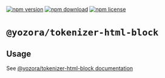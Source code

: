 [![npm version](https://img.shields.io/npm/v/@yozora/tokenizer-html-block.svg)](https://www.npmjs.com/package/@yozora/tokenizer-html-block)
[![npm download](https://img.shields.io/npm/dm/@yozora/tokenizer-html-block.svg)](https://www.npmjs.com/package/@yozora/tokenizer-html-block)
[![npm license](https://img.shields.io/npm/l/@yozora/tokenizer-html-block.svg)](https://www.npmjs.com/package/@yozora/tokenizer-html-block)


# `@yozora/tokenizer-html-block`


## Usage

  See [@yozora/tokenizer-html-block documentation](https://yozora.guanghechen.com/docs/package/tokenizer-html-block)
